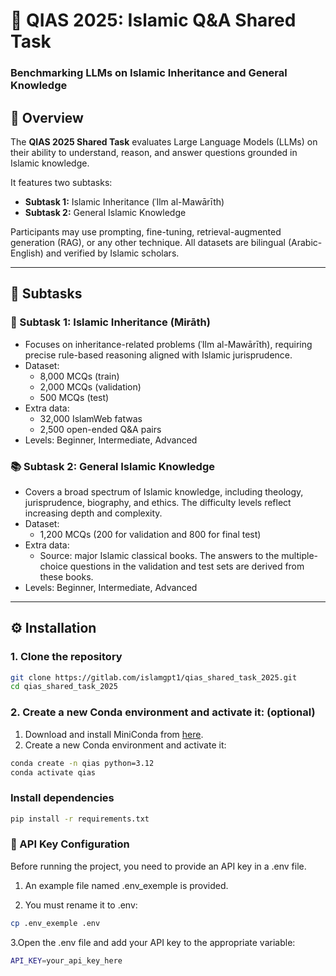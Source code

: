 # 🕌 QIAS 2025: Islamic Q&A Shared Task
### Benchmarking LLMs on Islamic Inheritance and General Knowledge

## 📖 Overview

The **QIAS 2025 Shared Task** evaluates Large Language Models (LLMs) on their ability to understand, reason, and answer questions grounded in Islamic knowledge.

It features two subtasks:
- **Subtask 1:** Islamic Inheritance (ʿIlm al-Mawārīth)
- **Subtask 2:** General Islamic Knowledge

Participants may use prompting, fine-tuning, retrieval-augmented generation (RAG), or any other technique. All datasets are bilingual (Arabic-English) and verified by Islamic scholars.

---

## 🧪 Subtasks

### 📜 Subtask 1: Islamic Inheritance (Mirāth)

- Focuses on inheritance-related problems (ʿIlm al-Mawārīth), requiring precise rule-based reasoning aligned with Islamic jurisprudence.
- Dataset:
  - 8,000 MCQs (train)
  - 2,000 MCQs (validation)
  - 500 MCQs (test)
- Extra data:
  - 32,000 IslamWeb fatwas
  - 2,500 open-ended Q&A pairs
- Levels: Beginner, Intermediate, Advanced

### 📚 Subtask 2: General Islamic Knowledge

- Covers a broad spectrum of Islamic knowledge, including theology, jurisprudence, biography, and ethics. The difficulty levels reflect increasing depth and complexity.
- Dataset:
  - 1,200 MCQs (200 for validation and 800 for final test)
- Extra data:
  - Source: major Islamic classical books. The answers to the multiple-choice questions in the validation and test sets are derived from these books.  
- Levels: Beginner, Intermediate, Advanced

---

## ⚙️ Installation

### 1. Clone the repository

```bash
git clone https://gitlab.com/islamgpt1/qias_shared_task_2025.git
cd qias_shared_task_2025
```
### 2. Create a new Conda environment and activate it: (optional)
1. Download and install MiniConda from [here](https://www.anaconda.com/docs/getting-started/miniconda/main#quick-command-line-install).
2. Create a new Conda environment and activate it:
```bash
conda create -n qias python=3.12
conda activate qias

```
### Install dependencies
```bash
pip install -r requirements.txt
``` 
###  🔐 API Key Configuration
Before running the project, you need to provide an API key in a .env file.

1. An example file named .env_exemple is provided.

2. You must rename it to .env:
```bash
cp .env_exemple .env
```
3.Open the .env file and add your API key to the appropriate variable: 
```bash
API_KEY=your_api_key_here
```
